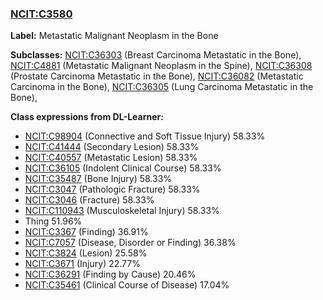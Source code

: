 
### [NCIT:C3580](http://purl.obolibrary.org/obo/NCIT_C3580)
**Label:** Metastatic Malignant Neoplasm in the Bone

**Subclasses:** [NCIT:C36303](http://purl.obolibrary.org/obo/NCIT_C36303) (Breast Carcinoma Metastatic in the Bone), [NCIT:C4881](http://purl.obolibrary.org/obo/NCIT_C4881) (Metastatic Malignant Neoplasm in the Spine), [NCIT:C36308](http://purl.obolibrary.org/obo/NCIT_C36308) (Prostate Carcinoma Metastatic in the Bone), [NCIT:C36082](http://purl.obolibrary.org/obo/NCIT_C36082) (Metastatic Carcinoma in the Bone), [NCIT:C36305](http://purl.obolibrary.org/obo/NCIT_C36305) (Lung Carcinoma Metastatic in the Bone), 

**Class expressions from DL-Learner:**

- [NCIT:C98904](http://purl.obolibrary.org/obo/NCIT_C98904) (Connective and Soft Tissue Injury) 58.33%
- [NCIT:C41444](http://purl.obolibrary.org/obo/NCIT_C41444) (Secondary Lesion) 58.33%
- [NCIT:C40557](http://purl.obolibrary.org/obo/NCIT_C40557) (Metastatic Lesion) 58.33%
- [NCIT:C36105](http://purl.obolibrary.org/obo/NCIT_C36105) (Indolent Clinical Course) 58.33%
- [NCIT:C35487](http://purl.obolibrary.org/obo/NCIT_C35487) (Bone Injury) 58.33%
- [NCIT:C3047](http://purl.obolibrary.org/obo/NCIT_C3047) (Pathologic Fracture) 58.33%
- [NCIT:C3046](http://purl.obolibrary.org/obo/NCIT_C3046) (Fracture) 58.33%
- [NCIT:C110943](http://purl.obolibrary.org/obo/NCIT_C110943) (Musculoskeletal Injury) 58.33%
- Thing 51.96%
- [NCIT:C3367](http://purl.obolibrary.org/obo/NCIT_C3367) (Finding) 36.91%
- [NCIT:C7057](http://purl.obolibrary.org/obo/NCIT_C7057) (Disease, Disorder or Finding) 36.38%
- [NCIT:C3824](http://purl.obolibrary.org/obo/NCIT_C3824) (Lesion) 25.58%
- [NCIT:C3671](http://purl.obolibrary.org/obo/NCIT_C3671) (Injury) 22.77%
- [NCIT:C36291](http://purl.obolibrary.org/obo/NCIT_C36291) (Finding by Cause) 20.46%
- [NCIT:C35461](http://purl.obolibrary.org/obo/NCIT_C35461) (Clinical Course of Disease) 17.04%


